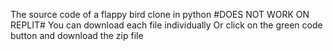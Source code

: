 The source code of a flappy bird clone in python 
#DOES NOT WORK ON REPLIT#
You can download each file individually
Or click on the green code button and download the zip file
